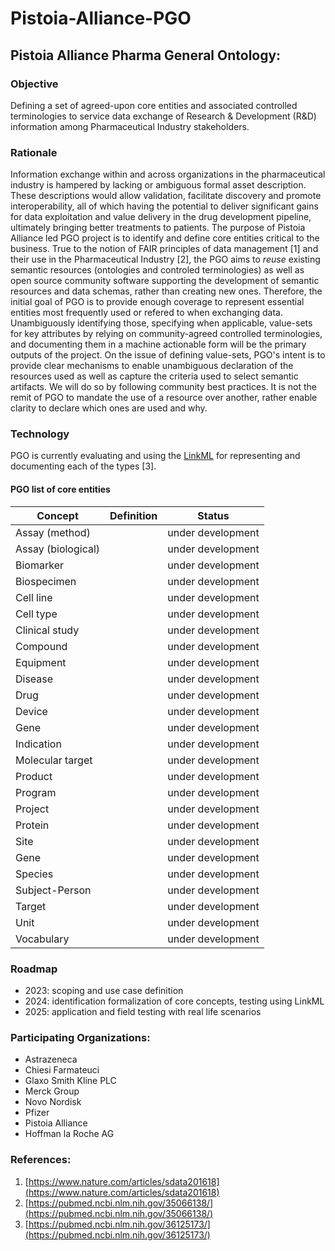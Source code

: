 # Pistoia-Alliance-PGO

## Pistoia Alliance Pharma General Ontology: 

### Objective
Defining a set of agreed-upon core entities and associated controlled terminologies to service data exchange of Research & Development (R&D) information among Pharmaceutical Industry stakeholders.

### Rationale

Information exchange within and across organizations in the pharmaceutical industry is hampered by lacking or ambiguous formal asset description.
These descriptions would allow validation, facilitate discovery and promote interoperability, all of which having the potential to deliver significant gains for data exploitation and value delivery in the drug development pipeline, ultimately bringing better treatments to patients.
The purpose of Pistoia Alliance led PGO project is to identify and define core entities critical to the business. True to the notion of FAIR principles of data management [1] and their use in the Pharmaceutical Industry [2], the PGO aims to
*reuse* existing semantic resources (ontologies and controled terminologies) as well as open source community software supporting the development of semantic resources and data schemas, rather than creating new ones.
Therefore, the initial goal of PGO is to provide enough coverage to represent essential entities most frequently used or refered to when exchanging data.
Unambiguously identifying those, specifying when applicable, value-sets for key attributes by relying on community-agreed controlled terminologies, and documenting them in a machine actionable form will be the primary outputs of the project.
On the issue of defining value-sets, PGO's intent is to provide clear mechanisms to enable unambiguous declaration of the resources used as well as capture the criteria used to select semantic artifacts. We will do so by following community best practices. It is not the remit of PGO to mandate the use of a resource over another, rather enable clarity to declare which ones are used and why.

### Technology

PGO is currently evaluating and using the [LinkML](https://linkml.org) for representing and documenting each of the types [3].

#### PGO list of core entities

| Concept | Definition | Status | 
|--|--|--|
|Assay (method)| | under development|
|Assay (biological)| | under development|
|Biomarker|| under development|
|Biospecimen|| under development|
|Cell line|| under development|
|Cell type|| under development|
|Clinical study|| under development|
|Compound|| under development|
|Equipment|| under development|
|Disease|| under development|
|Drug|| under development|
|Device|| under development|
|Gene|| under development|
|Indication|| under development|
|Molecular target|| under development|
|Product|| under development|
|Program|| under development|
|Project|| under development|
|Protein|| under development|
|Site|| under development|
|Gene|| under development|
|Species|| under development|
|Subject-Person|| under development|
|Target|| under development|
|Unit|| under development|
|Vocabulary|| under development|

### Roadmap

- 2023: scoping and use case definition
- 2024: identification formalization of core concepts, testing using LinkML
- 2025: application and field testing with real life scenarios



### Participating Organizations:
- Astrazeneca
- Chiesi Farmateuci
- Glaxo Smith Kline PLC
- Merck Group
- Novo Nordisk
- Pfizer
- Pistoia Alliance
- Hoffman la Roche AG

### References:
1. [https://www.nature.com/articles/sdata201618](https://www.nature.com/articles/sdata201618)
2. [https://pubmed.ncbi.nlm.nih.gov/35066138/](https://pubmed.ncbi.nlm.nih.gov/35066138/)
3. [https://pubmed.ncbi.nlm.nih.gov/36125173/](https://pubmed.ncbi.nlm.nih.gov/36125173/)
